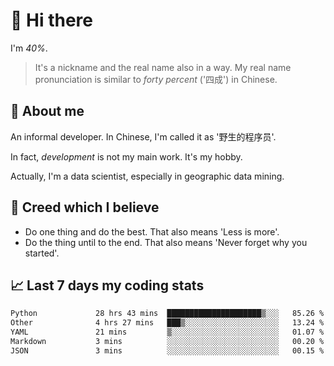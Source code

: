 # 👋 Hi there

I'm *40%*.

> It's a nickname and the real name also in a way.
> My real name pronunciation is similar to *forty percent* ('四成') in Chinese.

## :speech_balloon: About me

An informal developer. In Chinese, I'm called it as '野生的程序员'.

In fact, _development_ is not my main work. It's my hobby.

Actually, I'm a data scientist, especially in geographic data mining.

## :see_no_evil: Creed which I believe

- Do one thing and do the best. That also means 'Less is more'.
- Do the thing until to the end. That also means 'Never forget why you started'.

## :chart_with_upwards_trend: Last 7 days my coding stats

<!--START_SECTION:waka-->

```txt
Python             28 hrs 43 mins  █████████████████████▒░░░   85.26 %
Other              4 hrs 27 mins   ███▒░░░░░░░░░░░░░░░░░░░░░   13.24 %
YAML               21 mins         ▒░░░░░░░░░░░░░░░░░░░░░░░░   01.07 %
Markdown           3 mins          ░░░░░░░░░░░░░░░░░░░░░░░░░   00.20 %
JSON               3 mins          ░░░░░░░░░░░░░░░░░░░░░░░░░   00.15 %
```

<!--END_SECTION:waka-->
